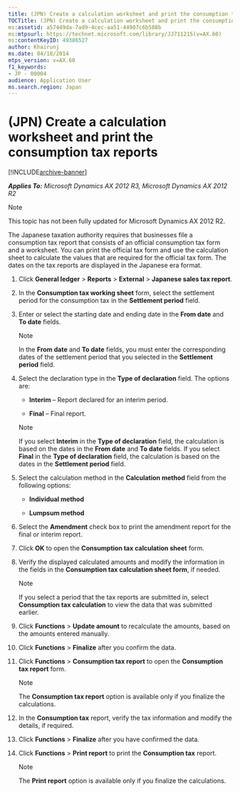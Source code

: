 ```yaml
---
title: (JPN) Create a calculation worksheet and print the consumption tax reports
TOCTitle: (JPN) Create a calculation worksheet and print the consumption tax reports
ms:assetid: a57449da-7ad9-4cec-aa51-44907c6b588b
ms:mtpsurl: https://technet.microsoft.com/library/JJ711215(v=AX.60)
ms:contentKeyID: 49386527
author: Khairunj
ms.date: 04/18/2014
mtps_version: v=AX.60
f1_keywords:
- JP - 00004
audience: Application User
ms.search.region: Japan
---
```


# (JPN) Create a calculation worksheet and print the consumption tax reports 


[!INCLUDE[archive-banner](includes/archive-banner.md)]


_**Applies To:** Microsoft Dynamics AX 2012 R3, Microsoft Dynamics AX 2012 R2_


> [!NOTE]
> <P>This topic has not been fully updated for Microsoft Dynamics AX 2012 R2.</P>



The Japanese taxation authority requires that businesses file a consumption tax report that consists of an official consumption tax form and a worksheet. You can print the official tax form and use the calculation sheet to calculate the values that are required for the official tax form. The dates on the tax reports are displayed in the Japanese era format.

1.  Click **General ledger** \> **Reports** \> **External** \> **Japanese sales tax report**.

2.  In the **Consumption tax working sheet** form, select the settlement period for the consumption tax in the **Settlement period** field.

3.  Enter or select the starting date and ending date in the **From date** and **To date** fields.
    

    > [!NOTE]
    > <P>In the <STRONG>From date</STRONG> and <STRONG>To date</STRONG> fields, you must enter the corresponding dates of the settlement period that you selected in the <STRONG>Settlement period</STRONG> field.</P>



4.  Select the declaration type in the **Type of declaration** field. The options are:
    
      - **Interim** – Report declared for an interim period.
    
      - **Final** – Final report.
    

    > [!NOTE]
    > <P>If you select <STRONG>Interim</STRONG> in the <STRONG>Type of declaration</STRONG> field, the calculation is based on the dates in the <STRONG>From date</STRONG> and <STRONG>To date</STRONG> fields. If you select <STRONG>Final</STRONG> in the <STRONG>Type of declaration</STRONG> field, the calculation is based on the dates in the <STRONG>Settlement period</STRONG> field.</P>



5.  Select the calculation method in the **Calculation method** field from the following options:
    
      - **Individual method**
    
      - **Lumpsum method**

6.  Select the **Amendment** check box to print the amendment report for the final or interim report.

7.  Click **OK** to open the **Consumption tax calculation sheet** form.

8.  Verify the displayed calculated amounts and modify the information in the fields in the **Consumption tax calculation sheet form**, if needed.
    

    > [!NOTE]
    > <P>If you select a period that the tax reports are submitted in, select <STRONG>Consumption tax calculation</STRONG> to view the data that was submitted earlier.</P>



9.  Click **Functions** \> **Update amount** to recalculate the amounts, based on the amounts entered manually.

10. Click **Functions** \> **Finalize** after you confirm the data.

11. Click **Functions** \> **Consumption tax report** to open the **Consumption tax report** form.
    

    > [!NOTE]
    > <P>The <STRONG>Consumption tax report</STRONG> option is available only if you finalize the calculations.</P>



12. In the **Consumption tax** report, verify the tax information and modify the details, if required.

13. Click **Functions** \> **Finalize** after you have confirmed the data.

14. Click **Functions** \> **Print report** to print the **Consumption tax** report.
    

    > [!NOTE]
    > <P>The <STRONG>Print report</STRONG> option is available only if you finalize the calculations.</P>


  


